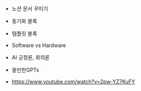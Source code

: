 - 노션 문서 꾸미기
- 동기화 블록
- 템플릿 블록

- Software vs Hardware
- AI 긍정론, 회의론

- 쓸만한GPTs 

- https://www.youtube.com/watch?v=2pw-YZ7KuFY